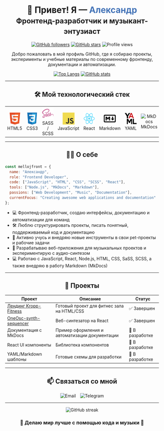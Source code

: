 <div align="center">
  <h1>
    👋 Привет! Я — <span style="color:#4373b7;">Александр</span>
    <br/>
    <small>Фронтенд-разработчик и музыкант-энтузиаст</small>
  </h1>
  
  [![GitHub followers](https://img.shields.io/github/followers/MellojFront?style=social)](https://github.com/MellojFront)
  [![GitHub stars](https://img.shields.io/github/stars/MellojFront?style=social)](https://github.com/MellojFront)
  ![Profile views](https://komarev.com/ghpvc/?username=MellojFront&color=blueviolet)
</div>

<div align="center">
  <p>Добро пожаловать в мой профиль GitHub, где я собираю проекты, эксперименты и учебные материалы по современному фронтенду, документации и автоматизации.</p>
</div>

<div align="center">
  
  [![Top Langs](https://github-readme-stats.vercel.app/api/top-langs/?username=MellojFront&layout=compact&theme=dracula)](https://github.com/MellojFront/github-readme-stats)
  [![GitHub stats](https://github-readme-stats.vercel.app/api?username=MellojFront&show_icons=true&theme=dracula)](https://github.com/MellojFront)
  
</div>

---

<h2 align="center">🛠️ Мой технологический стек</h2>

<div align="center">

<table>
  <tr>
    <td align="center">
      <img src="https://raw.githubusercontent.com/devicons/devicon/master/icons/html5/html5-original.svg" width="40" height="40" alt="HTML5"/>
      <br>HTML5
    </td>
    <td align="center">
      <img src="https://raw.githubusercontent.com/devicons/devicon/master/icons/css3/css3-original.svg" width="40" height="40" alt="CSS3"/>
      <br>CSS3
    </td>
    <td align="center">
      <img src="https://raw.githubusercontent.com/devicons/devicon/master/icons/sass/sass-original.svg" width="40" height="40" alt="SASS/SCSS"/>
      <br>SASS / SCSS
    </td>
    <td align="center">
      <img src="https://raw.githubusercontent.com/devicons/devicon/master/icons/javascript/javascript-original.svg" width="40" height="40" alt="JavaScript"/>
      <br>JavaScript
    </td>
    <td align="center">
      <img src="https://raw.githubusercontent.com/devicons/devicon/master/icons/react/react-original.svg" width="40" height="40" alt="React"/>
      <br>React
    </td>
    <td align="center">
      <img src="https://raw.githubusercontent.com/devicons/devicon/master/icons/markdown/markdown-original.svg" width="40" height="40" alt="Markdown"/>
      <br>Markdown
    </td>
    <td align="center">
      <img src="https://raw.githubusercontent.com/devicons/devicon/master/icons/yaml/yaml-original.svg" width="40" height="40" alt="YAML"/>
      <br>YAML
    </td>
    <td align="center">
      <img src="https://avatars.githubusercontent.com/u/9692741?s=200&v=4" width="40" height="40" alt="MkDocs"/>
      <br>MkDocs
    </td>
  </tr>
</table>

</div>

---

<h2 align="center">👨‍💻 О себе</h2>

```javascript
const mellojfront = {
  name: "Александр",
  role: "Frontend Developer",
  code: ["JavaScript", "HTML", "CSS", "SCSS", "React"],
  tools: ["Node.js", "MkDocs", "Markdown"],
  passions: ["Web Development", "Music", "Documentation"],
  currentFocus: "Creating awesome web applications and documentation"
};
```

- 💻 Фронтенд-разработчик, создаю интерфейсы, документацию и автоматизации для команд
- 🛠️ Люблю структурировать проекты, писать понятный, поддерживаемый код и документацию
- 🌱 Активно учусь и внедряю новые инструменты в свои pet-проекты и рабочие задачи
- 🎵 Разрабатываю веб-приложения для музыкальных проектов и экспериментирую с аудио-синтезом
- 💻 Работаю с JavaScript, React, Node.js, HTML, CSS, SaSS, SCSS, а также внедряю в работу Markdown (MkDocs)

---

<h2 align="center">🚀 Проекты</h2>

<div align="center">

| Проект | Описание | Статус |
|--------|----------|--------|
| [Лендинг Kropp-Fitness](https://github.com/MellojFront/Kropp-Fitness) | Готовый проект для фитнес зала на HTML/CSS | ✅ Завершен |
| [OneOsc-synth-sequencer](https://github.com/MellojFront/OneOsc-synth-sequencer) | Веб-синтезатор на React | ✅ Завершен |
| Документация с MkDocs | Пример оформления и автоматизации документации | 🔄 В разработке |
| React UI компоненты | Библиотека компонентов | 🔄 В разработке |
| YAML/Markdown шаблоны | Готовые схемы для разработки | 🔄 В разработке |

</div>

---

<h2 align="center">📫 Связаться со мной</h2>

<div align="center">
  <a href="mailto:mellojprod@gmail.com" style="text-decoration: none; margin: 5px;">
    <img src="https://img.shields.io/badge/Gmail-D14836?style=for-the-badge&logo=gmail&logoColor=white" alt="Email"/>
  </a>
  <a href="https://t.me/melloj3" style="text-decoration: none; margin: 5px;">
    <img src="https://img.shields.io/badge/Telegram-2CA5E0?style=for-the-badge&logo=telegram&logoColor=white" alt="Telegram"/>
  </a>
</div>

---

<div align="center">
  <img src="https://github-readme-streak-stats.herokuapp.com/?user=MellojFront&theme=dark" alt="GitHub streak"/>
  
  ### 🎵 Делаю мир лучше с помощью кода и музыки 🚀
</div>
